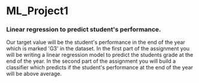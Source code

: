 # ML_Project1
### Linear regression to predict student's performance.
Our target value will be the student's performance in the end of the year which is marked 'G3' in the dataset. In the first part of the assignment you will be writing a linear regression model to predict the students grade at the end of the year. In the second part of the assignment you will build a classifier which predicts if the student's performance at the end of the year will be above average.
